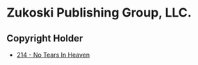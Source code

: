# Zukoski Publishing Group, LLC.

## Copyright Holder

- [214 - No Tears In Heaven](/hymns/214.md)

